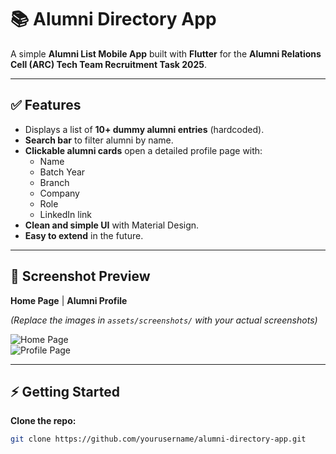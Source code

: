 # 📚 Alumni Directory App

A simple **Alumni List Mobile App** built with **Flutter** for the **Alumni Relations Cell (ARC) Tech Team Recruitment Task 2025**.

---

## ✅ Features

- Displays a list of **10+ dummy alumni entries** (hardcoded).  
- **Search bar** to filter alumni by name.  
- **Clickable alumni cards** open a detailed profile page with:
  - Name  
  - Batch Year  
  - Branch  
  - Company  
  - Role  
  - LinkedIn link  
- **Clean and simple UI** with Material Design.  
- **Easy to extend** in the future.  

---

## 🚀 Screenshot Preview

**Home Page** | **Alumni Profile**  

*(Replace the images in `assets/screenshots/` with your actual screenshots)*  

![Home Page](assets/screenshots/home.png)  
![Profile Page](assets/screenshots/profile.png)  

---

## ⚡ Getting Started

**Clone the repo:**

```bash
git clone https://github.com/yourusername/alumni-directory-app.git
